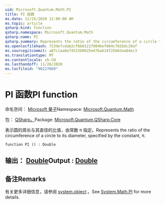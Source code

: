 ```yaml
---
uid: Microsoft.Quantum.Math.PI
title: PI 函数
ms.date: 11/25/2020 12:00:00 AM
ms.topic: article
qsharp.kind: function
qsharp.namespace: Microsoft.Quantum.Math
qsharp.name: PI
qsharp.summary: Represents the ratio of the circumference of a circle to its diameter, specified by the constant, π.
ms.openlocfilehash: 723de7cdab2cf6b0121fd046efd64c702bdc29af
ms.sourcegitcommit: a87c1aa8e7453360025e47ba614f25b02ea84ec3
ms.translationtype: MT
ms.contentlocale: zh-CN
ms.lasthandoff: 11/26/2020
ms.locfileid: "96227669"
---
```

# <a name="pi-function"></a><span data-ttu-id="a41cc-102">PI 函数</span><span class="sxs-lookup"><span data-stu-id="a41cc-102">PI function</span></span>

<span data-ttu-id="a41cc-103">命名空间： [Microsoft 量子](xref:Microsoft.Quantum.Math)</span><span class="sxs-lookup"><span data-stu-id="a41cc-103">Namespace: [Microsoft.Quantum.Math](xref:Microsoft.Quantum.Math)</span></span>

<span data-ttu-id="a41cc-104">包： [QSharp。](https://nuget.org/packages/Microsoft.Quantum.QSharp.Core)</span><span class="sxs-lookup"><span data-stu-id="a41cc-104">Package: [Microsoft.Quantum.QSharp.Core](https://nuget.org/packages/Microsoft.Quantum.QSharp.Core)</span></span>


<span data-ttu-id="a41cc-105">表示圆的周长与其直径的比值，由常数 π 指定。</span><span class="sxs-lookup"><span data-stu-id="a41cc-105">Represents the ratio of the circumference of a circle to its diameter, specified by the constant, π.</span></span>

```qsharp
function PI () : Double
```


## <a name="output--double"></a><span data-ttu-id="a41cc-106">输出： [Double](xref:microsoft.quantum.lang-ref.double)</span><span class="sxs-lookup"><span data-stu-id="a41cc-106">Output : [Double](xref:microsoft.quantum.lang-ref.double)</span></span>



## <a name="remarks"></a><span data-ttu-id="a41cc-107">备注</span><span class="sxs-lookup"><span data-stu-id="a41cc-107">Remarks</span></span>

<span data-ttu-id="a41cc-108">有关更多详细信息，请参阅 [system.object](https://docs.microsoft.com/dotnet/api/system.math.pi) 。</span><span class="sxs-lookup"><span data-stu-id="a41cc-108">See [System.Math.PI](https://docs.microsoft.com/dotnet/api/system.math.pi) for more details.</span></span>